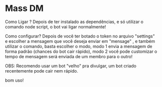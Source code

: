 # Mass DM
 Como Ligar ? Depois de ter instalado as dependências, e só utilizar o comando node script, o bot vai ligar normalmente!

Como configurar? Depois de você ter botado o token no arquivo "settings" e escolher a mensagem que você deseja enviar em "mensage" , e também utilizar o comando, basta escolher o modo, modo 1 envia a mensagem de forma padrão (chances do bot cair rápido), modo 2 você pode customizar o tempo de mensagem será enviada de um membro para o outro!

OBS: Recomendo usar um bot "velho" pra divulgar, um bot criado recentemente pode cair nem rápido.

bom uso!
